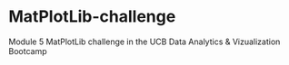 # MatPlotLib-challenge
Module 5 MatPlotLib challenge in the UCB Data Analytics &amp; Vizualization Bootcamp 
